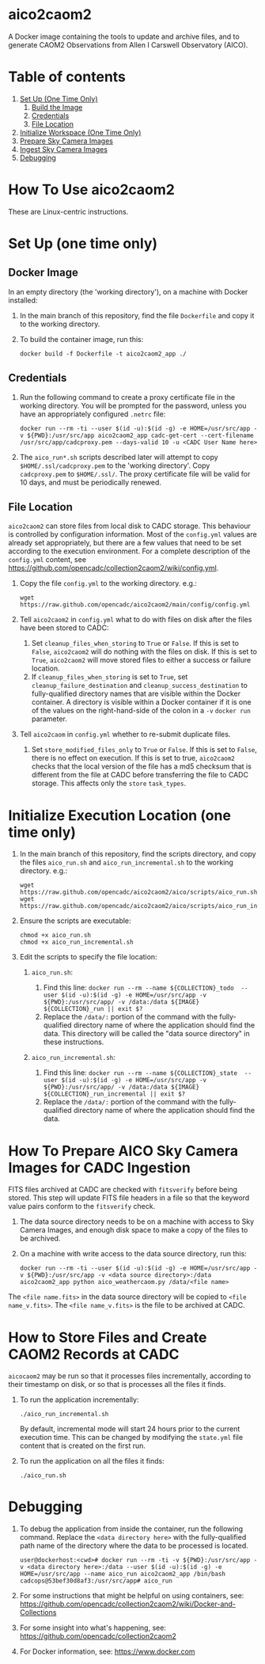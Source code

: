 # aico2caom2
A Docker image containing the tools to update and archive files, and to generate CAOM2 Observations from Allen I Carswell Observatory (AICO).

# Table of contents
1. [Set Up (One Time Only)](#set_up)
    1. [Build the Image](#build)
    1. [Credentials](#creds)
    1. [File Location](#working_dir)
1. [Initialize Workspace (One Time Only)](#initialize)
1. [Prepare Sky Camera Images](#prepare_sky)
1. [Ingest Sky Camera Images](#aico_run)
1. [Debugging](#debugging)


# How To Use aico2caom2

These are Linux-centric instructions.

# Set Up (one time only) <a name="set_up"></a>

## Docker Image <a name="build"></a>

In an empty directory (the 'working directory'), on a machine with Docker installed:

1. In the main branch of this repository, find the file `Dockerfile` and copy it to the working directory.

1. To build the container image, run this:

   ```
   docker build -f Dockerfile -t aico2caom2_app ./
   ```

## Credentials <a name="creds"></a>

1. Run the following command to create a proxy certificate file in the working directory. You will be prompted for the password, unless you have an appropriately configured `.netrc` file:

   ```
   docker run --rm -ti --user $(id -u):$(id -g) -e HOME=/usr/src/app -v ${PWD}:/usr/src/app aico2caom2_app cadc-get-cert --cert-filename /usr/src/app/cadcproxy.pem --days-valid 10 -u <CADC User Name here>
   ```

1. The `aico_run*.sh` scripts described later will attempt to copy `$HOME/.ssl/cadcproxy.pem` to the 'working directory'. Copy `cadcproxy.pem` to `$HOME/.ssl/`. The proxy certificate file will be valid for 10 days, and must be periodically renewed.

## File Location <a name="working_dir"></a>

`aico2caom2` can store files from local disk to CADC storage. This behaviour is controlled by configuration
information. Most of the `config.yml` values are already set appropriately, but there are a few values that need to be
set according to the execution environment. For a complete description of the `config.yml` content, see
https://github.com/opencadc/collection2caom2/wiki/config.yml.

1. Copy the file `config.yml` to the working directory. e.g.:

   ```
   wget https://raw.github.com/opencadc/aico2caom2/main/config/config.yml
   ```

1. Tell `aico2caom2` in `config.yml` what to do with files on disk after the files have been stored to CADC:
   1. Set `cleanup_files_when_storing` to `True` or `False`. If this is set to `False`, `aico2caom2` will do nothing with the files on disk.
      If this is set to `True`, `aico2caom2` will move stored files to either a success or failure location.
   2. If `cleanup_files_when_storing` is set to `True`, set `cleanup_failure_destination`  and `cleanup_success_destination` to fully-qualified directory names that are visible within the Docker container. A directory is visible within a Docker container if it
      is one of the values on the right-hand-side of the colon in a `-v` `docker run` parameter.

1. Tell `aico2caom` in `config.yml` whether to re-submit duplicate files.
   1. Set `store_modified_files_only` to `True` or `False`. If this is set to `False`, there is no effect on execution. If this is set to true, `aico2caom2`
      checks that the local version of the file has a md5 checksum that is different from the file at CADC before transferring the file to CADC storage. This affects only the `store` `task_types`.


# Initialize Execution Location (one time only) <a name="initialize"></a>

1. In the main branch of this repository, find the scripts directory, and copy the files `aico_run.sh`  and `aico_run_incremental.sh` to the working directory. e.g.:

   ```
   wget https://raw.github.com/opencadc/aico2caom2/aico/scripts/aico_run.sh
   wget https://raw.github.com/opencadc/aico2caom2/aico/scripts/aico_run_incremental.sh
   ```

1. Ensure the scripts are executable:

   ```
   chmod +x aico_run.sh
   chmod +x aico_run_incremental.sh
   ```

1. Edit the scripts to specify the file location:

   1. `aico_run.sh`:
      1. Find this line: `docker run --rm --name ${COLLECTION}_todo  --user $(id -u):$(id -g) -e HOME=/usr/src/app -v ${PWD}:/usr/src/app/ -v /data:/data ${IMAGE} ${COLLECTION}_run || exit $?`
      2. Replace the `/data/:` portion of the command with the fully-qualified directory name of where the application should find the data. This directory will be called the "data source directory" in these instructions. 

   1. `aico_run_incremental.sh`:
      1. Find this line: `docker run --rm --name ${COLLECTION}_state  --user $(id -u):$(id -g) -e HOME=/usr/src/app -v ${PWD}:/usr/src/app/ -v /data:/data ${IMAGE} ${COLLECTION}_run_incremental || exit $?`
      2. Replace the `/data/:` portion of the command with the fully-qualified directory name of where the application should find the data.

# How To Prepare AICO Sky Camera Images for CADC Ingestion <a name="prepare_sky"></a>

FITS files archived at CADC are checked with `fitsverify` before being stored. This step will update FITS file headers in a file so that the keyword value pairs conform to the `fitsverify` check.

1. The data source directory needs to be on a machine with access to Sky Camera Images, and enough disk space to make a copy of the files to be archived. 

1. On a machine with write access to the data source directory, run this:

   ```
   docker run --rm -ti --user $(id -u):$(id -g) -e HOME=/usr/src/app -v ${PWD}:/usr/src/app -v <data source directory>:/data aico2caom2_app python aico_weathercaom.py /data/<file name>
   ```

The `<file name.fits>` in the data source directory will be copied to `<file name_v.fits>`. The `<file name_v.fits>` is the file to be archived at CADC.


# How to Store Files and Create CAOM2 Records at CADC <a name="aico_run"></a>

`aicocaom2` may be run so that it processes files incrementally, according to their timestamp on disk, or so that is processes all the files it finds.

1. To run the application incrementally:

   ```
   ./aico_run_incremental.sh
   ```
   By default, incremental mode will start 24 hours prior to the current execution time. This can be changed by modifying the `state.yml` file content that is created on the first run.

1. To run the application on all the files it finds:

    ```
    ./aico_run.sh
    ```

# Debugging <a name="debugging"></a>

1. To debug the application from inside the container, run the following command. Replace the `<data directory here>` with the fully-qualified path name of the directory where the data to be processed is located.

   ```
   user@dockerhost:<cwd># docker run --rm -ti -v ${PWD}:/usr/src/app -v <data directory here>:/data --user $(id -u):$(id -g) -e HOME=/usr/src/app --name aico_run aico2caom2_app /bin/bash
   cadcops@53bef30d8af3:/usr/src/app# aico_run
   ```

1. For some instructions that might be helpful on using containers, see:
   https://github.com/opencadc/collection2caom2/wiki/Docker-and-Collections

1. For some insight into what's happening, see: https://github.com/opencadc/collection2caom2

1. For Docker information, see: https://www.docker.com
